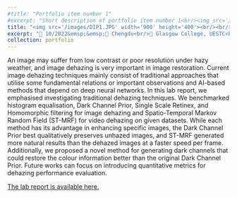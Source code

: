 ```yaml
---
#title: "Portfolio item number 1"
#excerpt: "Short description of portfolio item number 1<br/><img src='/images/500x300.png'>"
title: "<img src='/images/DIP1.JPG' width='900' height='400'><br/><br/>Image and Video Dehazing"
excerpt: "📅 10/2022&emsp;&emsp;📍 Chengdu<br/>🏫 Glasgow College, UESTC<br/>🤝 with LI Sipei 李思培, PANG Yuxuan 庞宇轩, ZHANG Jiuchuan 张九川<br/>🏷️ Digital image processing<br/>"
collection: portfolio
---
```


An image may suffer from low contrast or poor resolution under hazy weather, and image dehazing is very important in image restoration. Current image dehazing techniques mainly consist of traditional approaches that utilise some fundamental relations or important observations and AI-based methods that depend on deep neural networks. In this lab report, we emphasised investigating traditional dehazing techniques. We benchmarked histogram equalisation, Dark Channel Prior, Single Scale Retinex, and Homomorphic filtering for image dehazing and Spatio-Temporal Markov Random Field (ST-MRF) for video dehazing on given datasets. While each method has its advantage in enhancing specific images, the Dark Channel Prior best qualitatively preserves unhazed images, and ST-MRF generated more natural results than the dehazed images at a faster speed per frame. Additionally, we proposed a novel method for generating dark channels that could restore the colour information better than the original Dark Channel Prior. Future works can focus on introducing quantitative metrics for dehazing performance evaluation.

[The lab report is available here.](http://rrpioneer.github.io/files/DIP1.pdf)
